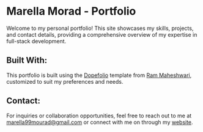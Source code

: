 # Marella Morad - Portfolio

Welcome to my personal portfolio! This site showcases my skills, projects, and contact details, providing a comprehensive overview of my expertise in full-stack development.

## Built With:
This portfolio is built using the [Dopefolio]([url](https://github.com/rammcodes/dopefolio)) template from [Ram Maheshwari]([url](https://rammaheshwari.com)), customized to suit my preferences and needs.

## Contact:
For inquiries or collaboration opportunities, feel free to reach out to me at marella99mourad@gmail.com or connect with me on through my [website](https://marella-morad.netlify.app/).

